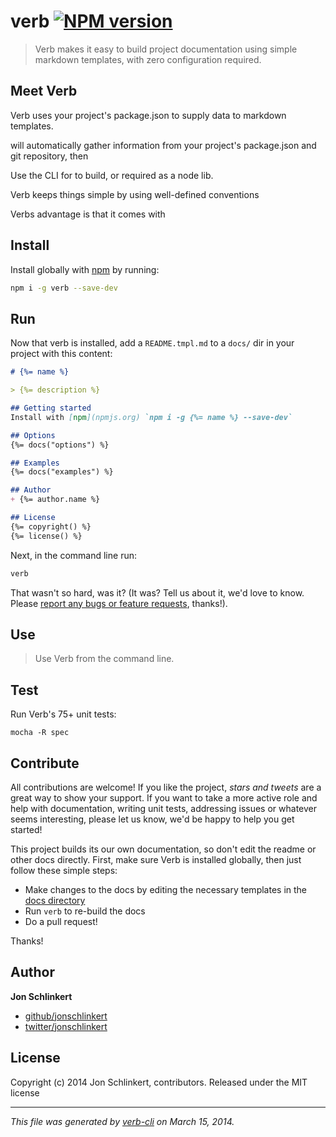 # verb [![NPM version](https://badge.fury.io/js/verb.png)](http://badge.fury.io/js/verb)

> Verb makes it easy to build project documentation using simple markdown templates, with zero configuration required.

## Meet Verb
Verb uses your project's package.json to supply data to markdown templates.

will automatically gather information from your project's package.json and git repository, then

Use the CLI for to build, or required as a node lib.


Verb keeps things simple by using well-defined conventions

Verbs advantage is that it comes with

## Install
Install globally with [npm](npmjs.org) by running:

```bash
npm i -g verb --save-dev
```

## Run
Now that verb is installed, add a `README.tmpl.md` to a `docs/` dir in your project with this content:

```markdown
# {%= name %}

> {%= description %}

## Getting started
Install with [npm](npmjs.org) `npm i -g {%= name %} --save-dev`

## Options
{%= docs("options") %}

## Examples
{%= docs("examples") %}

## Author
+ {%= author.name %}

## License
{%= copyright() %}
{%= license() %}
```

Next, in the command line run:

```bash
verb
```

That wasn't so hard, was it? (It was? Tell us about it, we'd love to know. Please [report any bugs or feature requests](https://github.com/assemble/verb/issues/new), thanks!).

## Use
> Use Verb from the command line.

## Test
Run Verb's 75+ unit tests:

```
mocha -R spec
```

## Contribute
All contributions are welcome! If you like the project, _stars and tweets_ are a great way to show your support. If you want to take a more active role and help with documentation, writing unit tests, addressing issues or whatever seems interesting, please let us know, we'd be happy to help you get started!

This project builds its our own documentation, so don't edit the readme or other docs directly. First, make sure Verb is installed globally, then just follow these simple steps:

* Make changes to the docs by editing the necessary templates in the [docs directory](./docs)
* Run `verb` to re-build the docs
* Do a pull request!

Thanks!

## Author

**Jon Schlinkert**

+ [github/jonschlinkert](https://github.com/jonschlinkert)
+ [twitter/jonschlinkert](http://twitter.com/jonschlinkert)

## License
Copyright (c) 2014 Jon Schlinkert, contributors.
Released under the MIT license

***

_This file was generated by [verb-cli](https://github.com/assemble/verb-cli) on March 15, 2014._
